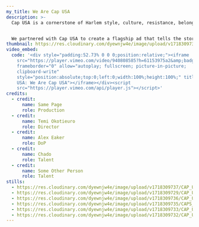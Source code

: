 ```yaml
---
my_title: We Are Cap USA
description: >-
  Cap USA is a cornerstone of Harlem style, culture, resistance, belonging.


  We partnered with Cap USA to create a flagship ad that tells the story of their come up and showcases the essential part that they play in their community.
thumbnail: https://res.cloudinary.com/dyewnjw4e/image/upload/v1718309731/CAP_USA_3.38.1_axzotp.png
video_embed:
  code: '<div style="padding:52.73% 0 0 0;position:relative;"><iframe
    src="https://player.vimeo.com/video/940808585?h=61153975a2&amp;badge=0&amp;autopause=0&amp;player_id=0&amp;app_id=58479"
    frameborder="0" allow="autoplay; fullscreen; picture-in-picture;
    clipboard-write"
    style="position:absolute;top:0;left:0;width:100%;height:100%;" title="Cap
    USA: We Are Cap USA"></iframe></div><script
    src="https://player.vimeo.com/api/player.js"></script>'
credits:
  - credit:
      name: Same Page
      role: Production
  - credit:
      name: Temi Okotieuro
      role: Director
  - credit:
      name: Alex Eaker
      role: DoP
  - credit:
      name: Chado
      role: Talent
  - credit:
      name: Some Other Person
      role: Talent
stills:
  - https://res.cloudinary.com/dyewnjw4e/image/upload/v1718309737/CAP_USA_1.15.1_wnbsj2.png
  - https://res.cloudinary.com/dyewnjw4e/image/upload/v1718309729/CAP_USA_3.5.1_asanqk.png
  - https://res.cloudinary.com/dyewnjw4e/image/upload/v1718309736/CAP_USA_1.56.1_mwijxj.png
  - https://res.cloudinary.com/dyewnjw4e/image/upload/v1718309735/CAPS_USA_1.42.1_e4ot2a.png
  - https://res.cloudinary.com/dyewnjw4e/image/upload/v1718309733/CAP_USA_3.10.1_xhxwwm.png
  - https://res.cloudinary.com/dyewnjw4e/image/upload/v1718309732/CAP_USA_4.10.1_houp06.png
---
```

